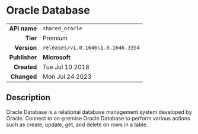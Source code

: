 # Oracle Database
| | |
|-:|-|
|**API name**|`shared_oracle`|
|**Tier**|Premium|
|**Version**|`releases/v1.0.1646\1.0.1646.3354`|
|**Publisher**|**Microsoft**|
|**Created**|Tue Jul 10 2018|
|**Changed**|Mon Jul 24 2023|

## Description
Oracle Database is a relational database management system developed by Oracle. Connect to on-premise Oracle Database to perform various actions such as create, update, get, and delete on rows in a table.
